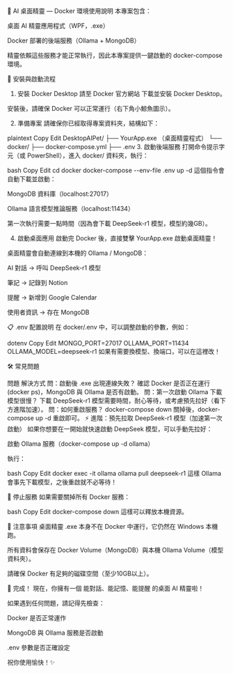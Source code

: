 🧸 AI 桌面精靈 — Docker 環境使用說明
本專案包含：

桌面 AI 精靈應用程式（WPF，.exe）

Docker 部署的後端服務（Ollama + MongoDB）

精靈依賴這些服務才能正常執行，因此本專案提供一鍵啟動的 docker-compose 環境。

🚀 安裝與啟動流程
1. 安裝 Docker Desktop
請至 Docker 官方網站 下載並安裝 Docker Desktop。

安裝後，請確保 Docker 可以正常運行（右下角小鯨魚圖示）。

2. 準備專案
請確保你已經取得專案資料夾，結構如下：

plaintext
Copy
Edit
DesktopAIPet/
├── YourApp.exe   （桌面精靈程式）
└── docker/
    ├── docker-compose.yml
    ├── .env
3. 啟動後端服務
打開命令提示字元（或 PowerShell），進入 docker/ 資料夾，執行：

bash
Copy
Edit
cd docker
docker-compose --env-file .env up -d
這個指令會自動下載並啟動：

MongoDB 資料庫（localhost:27017）

Ollama 語言模型推論服務（localhost:11434）

第一次執行需要一點時間（因為會下載 DeepSeek-r1 模型，模型約幾GB）。

4. 啟動桌面應用
啟動完 Docker 後，直接雙擊 YourApp.exe 啟動桌面精靈！

桌面精靈會自動連線到本機的 Ollama / MongoDB：

AI 對話 → 呼叫 DeepSeek-r1 模型

筆記 → 記錄到 Notion

提醒 → 新增到 Google Calendar

使用者資訊 → 存在 MongoDB

📋 .env 配置說明
在 docker/.env 中，可以調整啟動的參數，例如：

dotenv
Copy
Edit
MONGO_PORT=27017
OLLAMA_PORT=11434
OLLAMA_MODEL=deepseek-r1
如果有需要換模型、換端口，可以在這裡改！

🛠️ 常見問題

問題	解決方式
問：啟動後 .exe 出現連線失敗？	確認 Docker 是否正在運行 (docker ps)，MongoDB 與 Ollama 是否有啟動。
問：第一次啟動 Ollama 下載模型很慢？	下載 DeepSeek-r1 模型需要時間，耐心等待，或考慮預先拉好（看下方進階加速）。
問：如何重啟服務？	docker-compose down 關掉後，docker-compose up -d 重啟即可。
⚡ 進階：預先拉取 DeepSeek-r1 模型（加速第一次啟動）
如果你想要在一開始就快速啟動 DeepSeek 模型，可以手動先拉好：

啟動 Ollama 服務（docker-compose up -d ollama）

執行：

bash
Copy
Edit
docker exec -it ollama ollama pull deepseek-r1
這樣 Ollama 會事先下載模型，之後重啟就不必等待！

🧹 停止服務
如果需要關掉所有 Docker 服務：

bash
Copy
Edit
docker-compose down
這樣可以釋放本機資源。

📢 注意事項
桌面精靈 .exe 本身不在 Docker 中運行，它仍然在 Windows 本機跑。

所有資料會保存在 Docker Volume（MongoDB）與本機 Ollama Volume（模型資料夾）。

請確保 Docker 有足夠的磁碟空間（至少10GB以上）。

🏁 完成！
現在，你擁有一個 能對話、能記憶、能提醒 的桌面 AI 精靈啦！

如果遇到任何問題，請記得先檢查：

Docker 是否正常運作

MongoDB 與 Ollama 服務是否啟動

.env 參數是否正確設定

祝你使用愉快！✨
